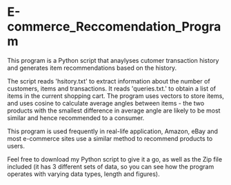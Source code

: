 # E-commerce_Reccomendation_Program
This program is a Python script that anaylyses cutomer transaction history and generates item recommendations based on the history.

The script reads 'hsitory.txt' to extract information about the number of customers, items and transactions. It reads 'queries.txt.' to obtain a list of items in the current shopping cart. The program uses vectors to store items, and uses cosine to calculate average angles between items - the two products with the smallest difference in average angle are likely to be most similar and hence recommended to a consumer.

This program is used frequently in real-life application, Amazon, eBay and most e-commerce sites use a similar method to recommend products to users.

Feel free to download my Python script to give it a go, as well as the Zip file included (it has 3 different sets of data, so you can see how the program operates with varying data types, length and figures).
